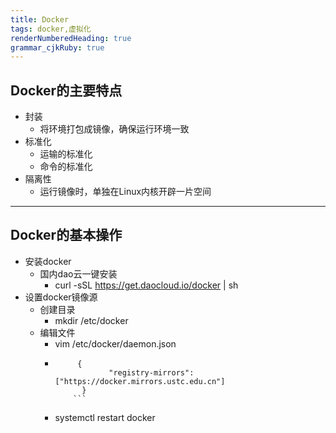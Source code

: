 ```yaml
---
title: Docker
tags: docker,虚拟化
renderNumberedHeading: true
grammar_cjkRuby: true
---
```

## Docker的主要特点

 - 封装
	 - 将环境打包成镜像，确保运行环境一致
 - 标准化
	 - 运输的标准化
	 - 命令的标准化
 - 隔离性
	 - 运行镜像时，单独在Linux内核开辟一片空间


----------

## Docker的基本操作

 - 安装docker
	 - 国内dao云一键安装
		 - curl -sSL https://get.daocloud.io/docker | sh
 - 设置docker镜像源
	 - 创建目录
		 - mkdir /etc/docker
	 - 编辑文件
		 - vim /etc/docker/daemon.json
		 -   ``` 
				  {
						 "registry-mirrors": ["https://docker.mirrors.ustc.edu.cn"] 
				   } 
				 ``` 
		- systemctl restart docker

